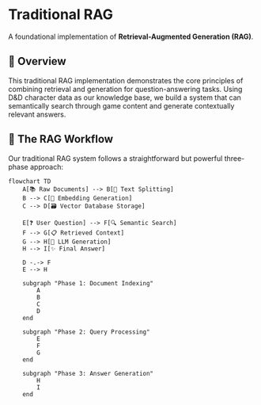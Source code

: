 # Traditional RAG

A foundational implementation of **Retrieval-Augmented Generation (RAG)**.

## 🎯 Overview

This traditional RAG implementation demonstrates the core principles of combining retrieval and generation for question-answering tasks.
Using D&D character data as our knowledge base, we build a system that can semantically search through game content and generate contextually relevant answers.

## 🔄 The RAG Workflow

Our traditional RAG system follows a straightforward but powerful three-phase approach:

```mermaid
flowchart TD
    A[📚 Raw Documents] --> B[📝 Text Splitting]
    B --> C[🧠 Embedding Generation]
    C --> D[🗃️ Vector Database Storage]
    
    E[❓ User Question] --> F[🔍 Semantic Search]
    F --> G[📋 Retrieved Context]
    G --> H[🤖 LLM Generation]
    H --> I[✨ Final Answer]
    
    D -.-> F
    E --> H
    
    subgraph "Phase 1: Document Indexing"
        A
        B
        C
        D
    end
    
    subgraph "Phase 2: Query Processing"
        E
        F
        G
    end
    
    subgraph "Phase 3: Answer Generation"
        H
        I
    end    
```


